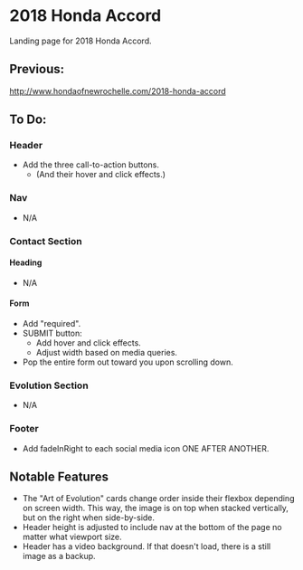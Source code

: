 # 2018 Honda Accord

Landing page for 2018 Honda Accord.

## Previous:

http://www.hondaofnewrochelle.com/2018-honda-accord

## To Do:

### Header

- Add the three call-to-action buttons.
  - (And their hover and click effects.)

### Nav

- N/A

### Contact Section

#### Heading

- N/A

#### Form

- Add "required".
- SUBMIT button:
  - Add hover and click effects.
  - Adjust width based on media queries.
- Pop the entire form out toward you upon scrolling down.

### Evolution Section

- N/A

### Footer

- Add fadeInRight to each social media icon ONE AFTER ANOTHER.

## Notable Features

- The "Art of Evolution" cards change order inside their flexbox depending on screen width. This way, the image is on top when stacked vertically, but on the right when side-by-side.
- Header height is adjusted to include nav at the bottom of the page no matter what viewport size.
- Header has a video background. If that doesn't load, there is a still image as a backup.